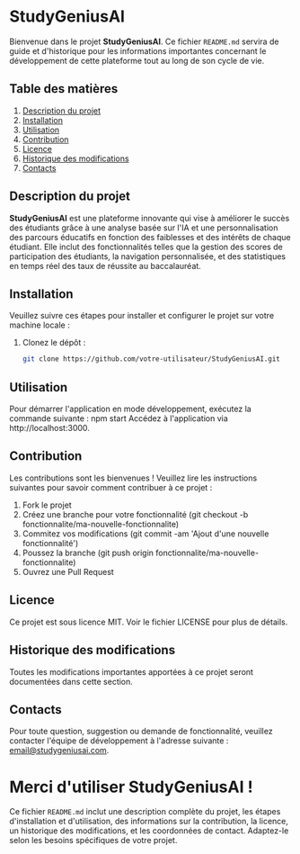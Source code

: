 # StudyGeniusAI

Bienvenue dans le projet **StudyGeniusAI**. Ce fichier `README.md` servira de guide et d'historique pour les informations importantes concernant le développement de cette plateforme tout au long de son cycle de vie.

## Table des matières
1. [Description du projet](#description-du-projet)
2. [Installation](#installation)
3. [Utilisation](#utilisation)
4. [Contribution](#contribution)
5. [Licence](#licence)
6. [Historique des modifications](#historique-des-modifications)
7. [Contacts](#contacts)

## Description du projet
**StudyGeniusAI** est une plateforme innovante qui vise à améliorer le succès des étudiants grâce à une analyse basée sur l'IA et une personnalisation des parcours éducatifs en fonction des faiblesses et des intérêts de chaque étudiant. Elle inclut des fonctionnalités telles que la gestion des scores de participation des étudiants, la navigation personnalisée, et des statistiques en temps réel des taux de réussite au baccalauréat.

## Installation
Veuillez suivre ces étapes pour installer et configurer le projet sur votre machine locale :
1. Clonez le dépôt :
   ```bash
   git clone https://github.com/votre-utilisateur/StudyGeniusAI.git

## Utilisation
Pour démarrer l'application en mode développement, exécutez la commande suivante :
npm start
Accédez à l'application via http://localhost:3000.

## Contribution 
Les contributions sont les bienvenues ! Veuillez lire les instructions suivantes pour savoir comment contribuer à ce projet :

1. Fork le projet
2. Créez une branche pour votre fonctionnalité (git checkout -b fonctionnalite/ma-nouvelle-fonctionnalite)
3. Commitez vos modifications (git commit -am 'Ajout d'une nouvelle fonctionnalité')
4. Poussez la branche (git push origin fonctionnalite/ma-nouvelle-fonctionnalite)
5. Ouvrez une Pull Request

## Licence
Ce projet est sous licence MIT. Voir le fichier LICENSE pour plus de détails.

## Historique des modifications
Toutes les modifications importantes apportées à ce projet seront documentées dans cette section.

## Contacts
Pour toute question, suggestion ou demande de fonctionnalité, veuillez contacter l'équipe de développement à l'adresse suivante : email@studygeniusai.com.

# Merci d'utiliser StudyGeniusAI !
Ce fichier `README.md` inclut une description complète du projet, les étapes d'installation et d'utilisation, des informations sur la contribution, la licence, un historique des modifications, et les coordonnées de contact. Adaptez-le selon les besoins spécifiques de votre projet.
